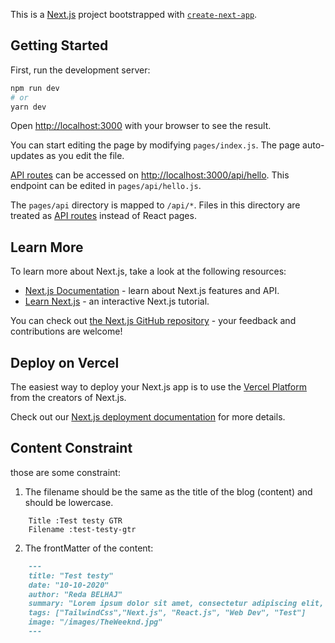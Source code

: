 This is a [Next.js](https://nextjs.org/) project bootstrapped with [`create-next-app`](https://github.com/vercel/next.js/tree/canary/packages/create-next-app).

## Getting Started

First, run the development server:

```bash
npm run dev
# or
yarn dev
```

Open [http://localhost:3000](http://localhost:3000) with your browser to see the result.

You can start editing the page by modifying `pages/index.js`. The page auto-updates as you edit the file.

[API routes](https://nextjs.org/docs/api-routes/introduction) can be accessed on [http://localhost:3000/api/hello](http://localhost:3000/api/hello). This endpoint can be edited in `pages/api/hello.js`.

The `pages/api` directory is mapped to `/api/*`. Files in this directory are treated as [API routes](https://nextjs.org/docs/api-routes/introduction) instead of React pages.

## Learn More

To learn more about Next.js, take a look at the following resources:

- [Next.js Documentation](https://nextjs.org/docs) - learn about Next.js features and API.
- [Learn Next.js](https://nextjs.org/learn) - an interactive Next.js tutorial.

You can check out [the Next.js GitHub repository](https://github.com/vercel/next.js/) - your feedback and contributions are welcome!

## Deploy on Vercel

The easiest way to deploy your Next.js app is to use the [Vercel Platform](https://vercel.com/new?utm_medium=default-template&filter=next.js&utm_source=create-next-app&utm_campaign=create-next-app-readme) from the creators of Next.js.

Check out our [Next.js deployment documentation](https://nextjs.org/docs/deployment) for more details.

## Content Constraint

those are some constraint:

1. The filename should be the same as the title of the blog (content) and should be lowercase.
```
    Title :Test testy GTR
    Filename :test-testy-gtr
```

2. The frontMatter of the content:
```md
    ---
    title: "Test testy"
    date: "10-10-2020"
    author: "Reda BELHAJ"
    summary: "Lorem ipsum dolor sit amet, consectetur adipiscing elit, sed do eiusmod tempor incididunt ut labore et dolore magna aliqua. Cursus mattis molestie a iaculis at erat pellentesque adipiscing."
    tags: ["TailwindCss","Next.js", "React.js", "Web Dev", "Test"]
    image: "/images/TheWeeknd.jpg"
    ---
```